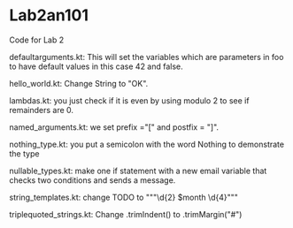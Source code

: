 # Lab2an101
Code for Lab 2

defaultarguments.kt: This will set the variables which are parameters in foo to have default values in this case 42 and false.

hello_world.kt: Change String to "OK".

lambdas.kt: you just check if it is even by using modulo 2 to see if remainders are 0.

named_arguments.kt: we set prefix ="[" and postfix = "]".

nothing_type.kt: you put a semicolon with the word Nothing to demonstrate the type

nullable_types.kt: make one if statement with a new email variable that checks two conditions and sends a message.

string_templates.kt: change TODO to """\d{2} $month \d{4}"""

triplequoted_strings.kt: Change .trimIndent() to .trimMargin("#")
